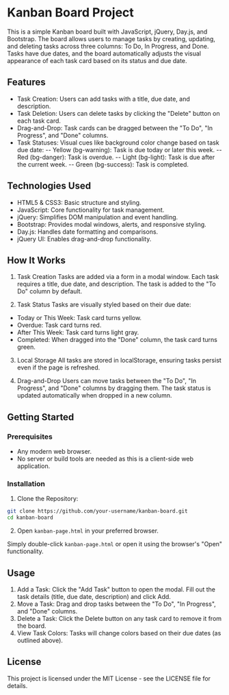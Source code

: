 # Kanban Board Project

This is a simple Kanban board built with JavaScript, jQuery, Day.js, and Bootstrap. The board allows users to manage tasks by creating, updating, and deleting tasks across three columns: To Do, In Progress, and Done. Tasks have due dates, and the board automatically adjusts the visual appearance of each task card based on its status and due date.

## Features

- Task Creation: Users can add tasks with a title, due date, and description.
- Task Deletion: Users can delete tasks by clicking the "Delete" button on each task card.
- Drag-and-Drop: Task cards can be dragged between the "To Do", "In Progress", and "Done" columns.
- Task Statuses: Visual cues like background color change based on task due date:
  -- Yellow (bg-warning): Task is due today or later this week.
  -- Red (bg-danger): Task is overdue.
  -- Light (bg-light): Task is due after the current week.
  -- Green (bg-success): Task is completed.

## Technologies Used

- HTML5 & CSS3: Basic structure and styling.
- JavaScript: Core functionality for task management.
- jQuery: Simplifies DOM manipulation and event handling.
- Bootstrap: Provides modal windows, alerts, and responsive styling.
- Day.js: Handles date formatting and comparisons.
- jQuery UI: Enables drag-and-drop functionality.

## How It Works

1. Task Creation
   Tasks are added via a form in a modal window. Each task requires a title, due date, and description. The task is added to the "To Do" column by default.

2. Task Status
   Tasks are visually styled based on their due date:

- Today or This Week: Task card turns yellow.
- Overdue: Task card turns red.
- After This Week: Task card turns light gray.
- Completed: When dragged into the "Done" column, the task card turns green.

3. Local Storage
   All tasks are stored in localStorage, ensuring tasks persist even if the page is refreshed.

4. Drag-and-Drop
   Users can move tasks between the "To Do", "In Progress", and "Done" columns by dragging them. The task status is updated automatically when dropped in a new column.

## Getting Started

### Prerequisites

- Any modern web browser.
- No server or build tools are needed as this is a client-side web application.

### Installation

1. Clone the Repository:

```bash
git clone https://github.com/your-username/kanban-board.git
cd kanban-board
```

2. Open `kanban-page.html` in your preferred browser.

Simply double-click `kanban-page.html` or open it using the browser's "Open" functionality.

## Usage

1. Add a Task: Click the "Add Task" button to open the modal. Fill out the task details (title, due date, description) and click Add.
1. Move a Task: Drag and drop tasks between the "To Do", "In Progress", and "Done" columns.
1. Delete a Task: Click the Delete button on any task card to remove it from the board.
1. View Task Colors: Tasks will change colors based on their due dates (as outlined above).

## License

This project is licensed under the MIT License - see the LICENSE file for details.
